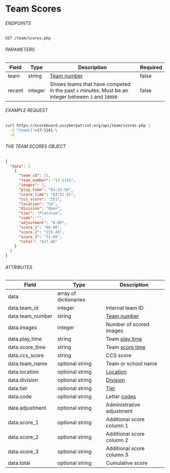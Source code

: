 # Team Scores

###### ENDPOINTS

```http
GET /team/scores.php
```

###### PARAMETERS

| Field  | Type    | Description                                                                                                  | Required |
|--------|---------|--------------------------------------------------------------------------------------------------------------|----------|
| team   | string  | [Team number](https://github.com/matthewzring/cyberpatriot-api-docs/blob/main/docs/Reference.md#team-number) | false    |
| recent | integer | Shows teams that have competed in the past `x` minutes. Must be an integer between `1` and `10080`           | false    |

###### EXAMPLE REQUEST

```bash
curl https://scoreboard.uscyberpatriot.org/api/team/scores.php \
  -d "team[]"=17-1141 \
  -G
```

###### THE TEAM SCORES OBJECT

```json
{
  "data": [
    {
      "team_id": 21,
      "team_number": "17-1141",
      "images": 3,
      "play_time": "03:52:50",
      "score_time": "03:51:55",
      "ccs_score": "251",
      "location": "CA",
      "division": "Open",
      "tier": "Platinum",
      "code": "",
      "adjustment": "0.00",
      "score_1": "80.00",
      "score_2": "215.40",
      "score_3": "71.00",
      "total": "617.40"
    }
  ]
}
```

###### ATTRIBUTES

| Field            | Type                  | Description                                                                                                     |
|------------------|-----------------------|-----------------------------------------------------------------------------------------------------------------|
| data             | array of dictionaries |                                                                                                                 |
| data.team_id     | integer               | Internal team ID                                                                                                |
| data.team_number | string                | [Team number](https://github.com/matthewzring/cyberpatriot-api-docs/blob/main/docs/Reference.md#team-number)    |
| data.images      | integer               | Number of scored images                                                                                         |
| data.play_time   | string                | Team [play time](https://github.com/matthewzring/cyberpatriot-api-docs/blob/main/docs/Reference.md#play-time)   |
| data.score_time  | string                | Team [score time](https://github.com/matthewzring/cyberpatriot-api-docs/blob/main/docs/Reference.md#score-time) |
| data.ccs_score   | string                | CCS score                                                                                                       |
| data.team_name   | optional string       | Team or school name                                                                                             |
| data.location    | optional string       | [Location](https://github.com/matthewzring/cyberpatriot-api-docs/blob/main/docs/Reference.md#location)          |
| data.division    | optional string       | [Division](https://github.com/matthewzring/cyberpatriot-api-docs/blob/main/docs/Reference.md#division)          |
| data.tier        | optional string       | [Tier](https://github.com/matthewzring/cyberpatriot-api-docs/blob/main/docs/Reference.md#division)              |
| data.code        | optional string       | Letter [codes](https://github.com/matthewzring/cyberpatriot-api-docs/blob/main/docs/Reference.md#code)          |
| data.adjustment  | optional string       | Administrative adjustment                                                                                       |
| data.score_1     | optional string       | Additional score column 1                                                                                       |
| data.score_2     | optional string       | Additional score column 2                                                                                       |
| data.score_3     | optional string       | Additional score column 3                                                                                       |
| data.total       | optional string       | Cumulative score                                                                                                |
